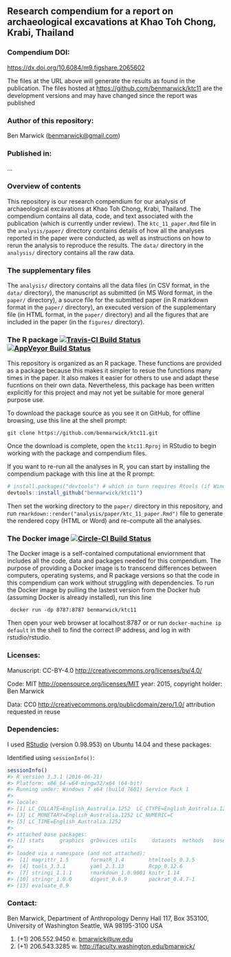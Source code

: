 <!-- README.md is generated from README.Rmd. Please edit that file -->
Research compendium for a report on archaeological excavations at Khao Toh Chong, Krabi, Thailand
-------------------------------------------------------------------------------------------------

### Compendium DOI:

<https://dx.doi.org/10.6084/m9.figshare.2065602>

The files at the URL above will generate the results as found in the publication. The files hosted at <https://github.com/benmarwick/ktc11> are the development versions and may have changed since the report was published

### Author of this repository:

Ben Marwick (<benmarwick@gmail.com>)

### Published in:

...

### Overview of contents

This repository is our research compendium for our analysis of archaeological excavations at Khao Toh Chong, Krabi, Thailand. The compendium contains all data, code, and text associated with the publication (which is currently under review). The `ktc_11_paper.Rmd` file in the `analysis/paper/` directory contains details of how all the analyses reported in the paper were conducted, as well as instructions on how to rerun the analysis to reproduce the results. The `data/` directory in the `analysis/` directory contains all the raw data.

### The supplementary files

The `analysis/` directory contains all the data files (in CSV format, in the `data/` directory), the manuscript as submitted (in MS Word format, in the `paper/` directory), a source file for the submitted paper (in R markdown format in the `paper/` directory), an executed version of the supplementary file (in HTML format, in the `paper/` directory) and all the figures that are included in the paper (in the `figures/` directory).

### The R package [![Travis-CI Build Status](https://travis-ci.org/benmarwick/ktc11.svg?branch=master)](https://travis-ci.org/benmarwick/ktc11) [![AppVeyor Build Status](https://ci.appveyor.com/api/projects/status/github/benmarwick/ktc11?branch=master&svg=true)](https://ci.appveyor.com/project/benmarwick/ktc11)

This repository is organized as an R package. These functions are provided as a package because this makes it simpler to resue the functions many times in the paper. It also makes it easier for others to use and adapt these fucntions on their own data. Nevertheless, this package has been written explicitly for this project and may not yet be suitable for more general purpose use.

To download the package source as you see it on GitHub, for offline browsing, use this line at the shell prompt:

``` shell
git clone https://github.com/benmarwick/ktc11.git
```

Once the download is complete, open the `ktc11.Rproj` in RStudio to begin working with the package and compendium files.

If you want to re-run all the analyses in R, you can start by installing the compendium package with this line at the R prompt:

``` r
# install.packages("devtools") # which in turn requires Rtools (if Windows) or Xcode (if OSX)
devtools::install_github("benmarwick/ktc11")
```

Then set the working directory to the `paper/` directory in this repository, and run `rmarkdown::render("analysis/paper/ktc_11_paper.Rmd")` file to generate the rendered copy (HTML or Word) and re-compute all the analyses.

### The Docker image [![Circle-CI Build Status](https://circleci.com/gh/benmarwick/ktc11.svg?style=shield)](https://circleci.com/gh/benmarwick/ktc11)

The Docker image is a self-contained computational enviornment that includes all the code, data and packages needed for this compendium. The purpose of providing a Docker image is to transcend differences between computers, operating systems, and R package versions so that the code in this compendium can work without struggling with dependencies. To run the Docker image by pulling the lastest version from the Docker hub (assuming Docker is already installed), run this line

``` shell
 docker run -dp 8787:8787 benmarwick/ktc11
```

Then open your web browser at localhost:8787 or or run `docker-machine ip default` in the shell to find the correct IP address, and log in with rstudio/rstudio.

### Licenses:

Manuscript: CC-BY-4.0 <http://creativecommons.org/licenses/by/4.0/>

Code: MIT <http://opensource.org/licenses/MIT> year: 2015, copyright holder: Ben Marwick

Data: CC0 <http://creativecommons.org/publicdomain/zero/1.0/> attribution requested in reuse

### Dependencies:

I used [RStudio](http://www.rstudio.com/products/rstudio/) (version 0.98.953) on Ubuntu 14.04 and these packages:

Identified using `sessionInfo()`:

``` r
sessionInfo()
#> R version 3.3.1 (2016-06-21)
#> Platform: x86_64-w64-mingw32/x64 (64-bit)
#> Running under: Windows 7 x64 (build 7601) Service Pack 1
#> 
#> locale:
#> [1] LC_COLLATE=English_Australia.1252  LC_CTYPE=English_Australia.1252   
#> [3] LC_MONETARY=English_Australia.1252 LC_NUMERIC=C                      
#> [5] LC_TIME=English_Australia.1252    
#> 
#> attached base packages:
#> [1] stats     graphics  grDevices utils     datasets  methods   base     
#> 
#> loaded via a namespace (and not attached):
#>  [1] magrittr_1.5       formatR_1.4        htmltools_0.3.5   
#>  [4] tools_3.3.1        yaml_2.1.13        Rcpp_0.12.6       
#>  [7] stringi_1.1.1      rmarkdown_1.0.9001 knitr_1.14        
#> [10] stringr_1.0.0      digest_0.6.9       packrat_0.4.7-1   
#> [13] evaluate_0.9
```

### Contact:

Ben Marwick, Department of Anthropology Denny Hall 117, Box 353100, University of Washington Seattle, WA 98195-3100 USA

1.  (+1) 206.552.9450 e. <bmarwick@uw.edu>
2.  (+1) 206.543.3285 w. <http://faculty.washington.edu/bmarwick/>
